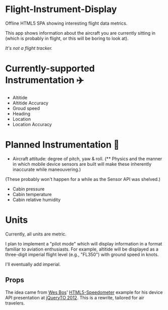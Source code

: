 Flight-Instrument-Display
=========================

Offline HTML5 SPA showing interesting flight data metrics.

This app shows information about the aircraft you are currently sitting in (which is probably in flight,
 or this will be boring to look at).

_It's not a flight tracker._

# Currently-supported Instrumentation :airplane:
- Altitide
- Altitide Accuracy
- Groud speed
- Heading
- Location
- Location Accuracy

# Planned Instrumentation :construction:
- Aircraft attitude: degree of pitch, yaw & roll. (** Physics and the manner in which mobile device sensors are built will make these inherently inaccurate while
 maneouvering.)

(These probably won't happen for a while as the Sensor API was shelved.)
- Cabin pressure
- Cabin temperature
- Cabin relative humidity

# Units
Currently, all units are metric.

I plan to implement a "pilot mode" which will display information in a format familiar to
 aviation enthusiasts. For example, altitide will be displayed as a three-digit
 imperial flight level (e.g., "FL350") with ground speed in knots.

I'll eventually add imperial.

## Props
The idea came from [Wes Bos](https://twitter.com/wesbos)' [HTML5-Speedometer](https://github.com/wesbos/HTML5-Speedometer) example for his device API presentation at [jQueryTO 2012](http://jqueryto.com/).
 This is a rewrite, tailored for air travelers.
